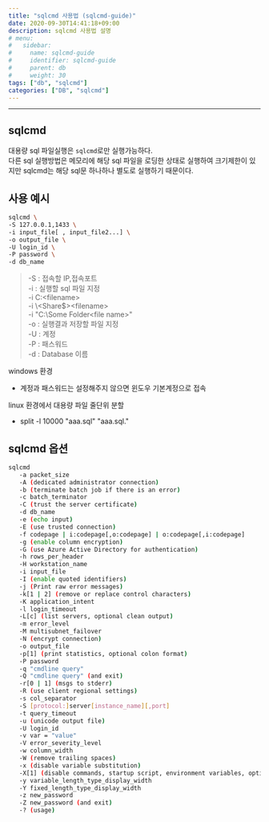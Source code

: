 ```yaml
---
title: "sqlcmd 사용법 (sqlcmd-guide)"
date: 2020-09-30T14:41:18+09:00
description: sqlcmd 사용법 설명
# menu:
#   sidebar:
#     name: sqlcmd-guide
#     identifier: sqlcmd-guide
#     parent: db
#     weight: 30
tags: ["db", "sqlcmd"]
categories: ["DB", "sqlcmd"]
---
```



---

## sqlcmd

대용량 sql 파일실행은 `sqlcmd`로만 실행가능하다.  
다른 sql 실행방법은 메모리에 해당 sql 파일을 로딩한 상태로 실행하여 크기제한이 있지만 sqlcmd는 해당 sql문 하나하나 별도로 실행하기 때문이다.

## 사용 예시

```bash
sqlcmd \
-S 127.0.0.1,1433 \
-i input_file[ , input_file2...] \
-o output_file \
-U login_id \
-P password \
-d db_name
```

> -S : 접속할 IP,접속포트  
> -i : 실행할 sql 파일 지정  
> -i C:\<filename>  
> -i \\<Server>\<Share$>\<filename>  
> -i "C:\Some Folder\<file name>"  
> -o : 실행결과 저장할 파일 지정  
> -U : 계정  
> -P : 패스워드  
> -d : Database 이름  

windows 환경
- 계정과 패스워드는 설정해주지 않으면 윈도우 기본계정으로 접속

linux 환경에서 대용량 파일 줄단위 분할
- split -l 10000 "aaa.sql" "aaa.sql."

## sqlcmd 옵션

```bash
sqlcmd
   -a packet_size
   -A (dedicated administrator connection)
   -b (terminate batch job if there is an error)
   -c batch_terminator
   -C (trust the server certificate)
   -d db_name
   -e (echo input)
   -E (use trusted connection)
   -f codepage | i:codepage[,o:codepage] | o:codepage[,i:codepage]
   -g (enable column encryption)
   -G (use Azure Active Directory for authentication)
   -h rows_per_header
   -H workstation_name
   -i input_file
   -I (enable quoted identifiers)
   -j (Print raw error messages)
   -k[1 | 2] (remove or replace control characters)  
   -K application_intent  
   -l login_timeout  
   -L[c] (list servers, optional clean output)  
   -m error_level  
   -M multisubnet_failover  
   -N (encrypt connection)  
   -o output_file  
   -p[1] (print statistics, optional colon format)  
   -P password  
   -q "cmdline query"  
   -Q "cmdline query" (and exit)  
   -r[0 | 1] (msgs to stderr)  
   -R (use client regional settings)  
   -s col_separator  
   -S [protocol:]server[instance_name][,port]  
   -t query_timeout  
   -u (unicode output file)  
   -U login_id  
   -v var = "value"
   -V error_severity_level
   -w column_width
   -W (remove trailing spaces)
   -x (disable variable substitution)
   -X[1] (disable commands, startup script, environment variables, optional exit)
   -y variable_length_type_display_width
   -Y fixed_length_type_display_width
   -z new_password
   -Z new_password (and exit)
   -? (usage)
```